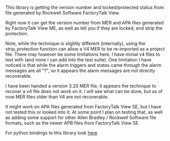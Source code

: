 This library is getting the version number and locked/protected status from file generated by Rockwell Software FactoryTalk View.

Right now it can get the version number from MER and APA files generated by FactoryTalk View ME, as well as tell you if they are locked, and strip the protection.

Note, while the technique is slightly different (internally), using the strip_protection function can allow a V4 MER to be re-imported as a project file. There may however be some limitations here. I have minial v4 files to test with (and none I can add into the test suite). One limitation I have noticed is that while the alarm triggers and states came through the alarm messages are all "?", so it appears the alarm messages are not directly recoverable.

I have been handed a version 3.20 MER file, it appears the technique to recover a v4 file does not work on it. I will see what can be done, but as of now MER files older than V4 are not recoverable.

It might work on APA files generated from FactoryTalk View SE, but I have not tested this or looked into it.
At some point I plan on testing that, as well as adding some support for other Allen Bradley / Rockwell Software file formats, such as the newer APB files from FactoryTalk View SE.

For python bindings to this library look [here](https://github.com/Vadoola/ab_versions_py)